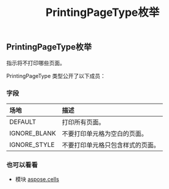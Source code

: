 ﻿---
title: PrintingPageType枚举
second_title: Aspose.Cells for Python via .NET API 参考文献
description:
type: docs
weight: 2410
url: /zh/python-net/aspose.cells/printingpagetype/
is_root: false
---
## PrintingPageType枚举
指示将不打印哪些页面。



PrintingPageType 类型公开了以下成员：

### 字段
|场地|描述|
| :- | :- |
| DEFAULT |打印所有页面。|
| IGNORE_BLANK |不要打印单元格为空白的页面。|
| IGNORE_STYLE |不要打印单元格只包含样式的页面。|



### 也可以看看
* 模块 [aspose.cells](..)
